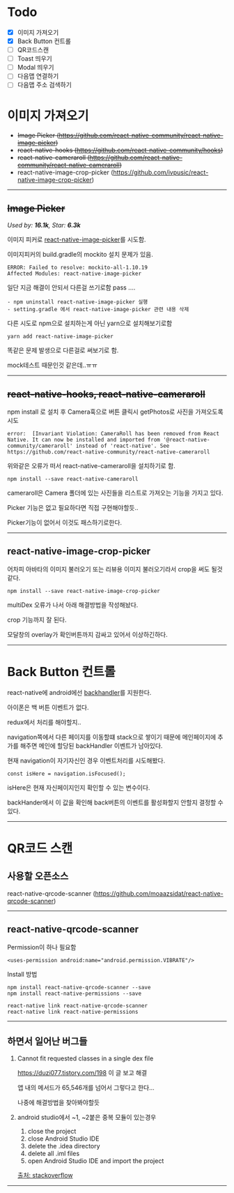 # Todo

- [x] 이미지 가져오기
- [x] Back Button 컨트롤
- [ ] QR코드스캔 
- [ ] Toast 띄우기
- [ ] Modal 띄우기
- [ ] 다음맵 연결하기
- [ ] 다음맵 주소 검색하기

# 이미지 가져오기

- ~~Image Picker (https://github.com/react-native-community/react-native-image-picker)~~
- ~~react-native-hooks (https://github.com/react-native-community/hooks)~~
- ~~react-native-cameraroll (https://github.com/react-native-community/react-native-cameraroll)~~
- react-native-image-crop-picker (https://github.com/ivpusic/react-native-image-crop-picker)
<hr />

## ~~Image Picker~~
<i>Used by: <b>16.1k</b>, Star: <b>6.3k</b></i>

이미지 피커로 [react-native-image-picker](https://github.com/react-native-community/react-native-image-picker)를 시도함.

이미지피커의 build.gradle의 mockito 설치 문제가 있음.

    ERROR: Failed to resolve: mockito-all-1.10.19
    Affected Modules: react-native-image-picker

일단 지금 해결이 안되서 다른걸 쓰기로함 pass ....

    - npm uninstall react-native-image-picker 실행
    - setting.gradle 에서 react-native-image-picker 관련 내용 삭제


다른 시도로 npm으로 설치하는게 아닌 yarn으로 설치해보기로함

    yarn add react-native-image-picker


똑같은 문제 발생으로 다른걸로 써보기로 함.

mock테스트 때문인것 같은데..ㅠㅠ

<hr />

## ~~react-native-hooks, react-native-cameraroll~~

npm install 로 설치 후 Camera훅으로 버튼 클릭시 getPhotos로 사진을 가져오도록 시도

    error:  [Invariant Violation: CameraRoll has been removed from React Native. It can now be installed and imported from '@react-native-community/cameraroll' instead of 'react-native'. See https://github.com/react-native-community/react-native-cameraroll

위와같은 오류가 떠서 react-native-cameraroll을 설치하기로 함.

    npm install --save react-native-cameraroll

cameraroll은 Camera 폴더에 있는 사진들을 리스트로 가져오는 기능을 가지고 있다.

Picker 기능은 없고 필요하다면 직접 구현해야할듯..

Picker기능이 없어서 이것도 패스하기로한다.

<hr />

## react-native-image-crop-picker

어차피 아바타의 이미지 불러오기 또는 리뷰용 이미지 불러오기라서 crop을 써도 될것같다.

    npm install --save react-native-image-crop-picker

multiDex 오류가 나서 아래 해결방법을 작성해놨다.

crop 기능까지 잘 된다.

모달창의 overlay가 확인버튼까지 감싸고 있어서 이상하긴하다.

<hr />


# Back Button 컨트롤

react-native에 android에선 [backhandler](https://reactnative.dev/docs/backhandler)를 지원한다. 

아이폰은 백 버튼 이벤트가 없다.

redux에서 처리를 해야할지..

navigation쪽에서 다른 페이지를 이동할떄 stack으로 쌓이기 때문에 메인페이지에 추가를 해주면 메인에 할당된 backHandler 이벤트가 남아있다.

현재 navigation이 자기자신인 경우 이벤트처리를 시도해봤다.

```
const isHere = navigation.isFocused();
```
isHere은 현재 자신페이지인지 확인할 수 있는 변수이다.

backHander에서 이 값을 확인해 back버튼의 이벤트를 활성화할지 안할지 결정할 수 있다.

<hr />

# QR코드 스캔

## 사용할 오픈소스

react-native-qrcode-scanner (https://github.com/moaazsidat/react-native-qrcode-scanner)

<hr />

## react-native-qrcode-scanner

Permission이 하나 필요함
```
<uses-permission android:name="android.permission.VIBRATE"/>
```
Install 방법

```
npm install react-native-qrcode-scanner --save
npm install react-native-permissions --save

react-native link react-native-qrcode-scanner
react-native link react-native-permissions
```




<hr />

## 하면서 일어난 버그들

1. Cannot fit requested classes in a single dex file
    
    https://duzi077.tistory.com/198 이 글 보고 해결

    앱 내의 메서드가 65,546개를 넘어서 그렇다고 한다...

    나중에 해결방법을 찾아봐야할듯 

2. android studio에서 ~1, ~2붙은 중복 모듈이 있는경우
    1. close the project
    2. close Android Studio IDE
    3. delete the .idea directory
    4. delete all .iml files
    5. open Android Studio IDE and import the project

    [출처: stackoverflow](https://stackoverflow.com/questions/28668252/android-studio-error-unsupported-modules-detected-compilation-is-not-supported)

<hr />
